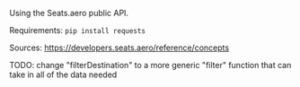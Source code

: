 Using the Seats.aero public API.

Requirements:
`pip install requests`

Sources:
https://developers.seats.aero/reference/concepts

TODO:
change "filterDestination" to a more generic "filter" function that can take in all of the data needed